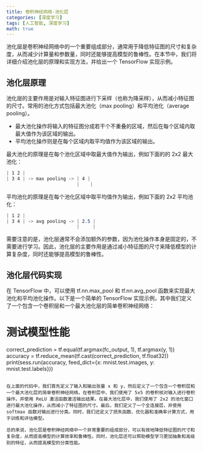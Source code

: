 ```yaml
---
title: 卷积神经网络-池化层
categories: [深度学习]
tags: [人工智能, 深度学习]
math: true
---
```


池化层是卷积神经网络中的一个重要组成部分，通常用于降低特征图的尺寸和复杂度，从而减少计算量和参数量，同时还能够提高模型的鲁棒性。在本节中，我们将详细介绍池化层的原理和实现方法，并给出一个 TensorFlow 实现示例。

## 池化层原理

池化层的主要作用是对输入特征图进行下采样（也称为降采样），从而减小特征图的尺寸。常用的池化方式包括最大池化（max pooling）和平均池化（average pooling）。

- 最大池化操作将输入的特征图分成若干个不重叠的区域，然后在每个区域内取最大值作为该区域的输出。
- 平均池化操作则是在每个区域内取平均值作为该区域的输出。

最大池化的原理是在每个池化区域中取最大值作为输出，例如下面的的 2x2 最大池化：

```css
| 1 2 |
| 3 4 | -> max pooling -> | 4 |
                          |    |
```

平均池化的原理是在每个池化区域中取平均值作为输出，例如下面的 2x2 平均池化：

```css
| 1 2 |
| 3 4 | -> avg pooling -> | 2.5 |
                          |     |
```

需要注意的是，池化层通常不会添加额外的参数，因为池化操作本身是固定的，不需要进行学习。因此，池化层的主要作用是通过减小特征图的尺寸来降低模型的计算复杂度，同时还能够提高模型的鲁棒性。

## 池化层代码实现

在 TensorFlow 中，可以使用 tf.nn.max_pool 和 tf.nn.avg_pool 函数来实现最大池化和平均池化操作。以下是一个简单的 TensorFlow 实现示例，其中我们定义了一个包含一个卷积层和一个最大池化层的简单卷积神经网络：

# 测试模型性能

correct_prediction = tf.equal(tf.argmax(fc_output, 1), tf.argmax(y, 1))
accuracy = tf.reduce_mean(tf.cast(correct_prediction, tf.float32))
print(sess.run(accuracy, feed_dict={x: mnist.test.images, y: mnist.test.labels}))

```

在上面的代码中，我们首先定义了输入和输出张量 x 和 y，然后定义了一个包含一个卷积层和一个最大池化层的简单卷积神经网络。在卷积层中，我们使用了 5x5 的卷积核对输入进行卷积操作，并使用 ReLU 激活函数激活输出结果。在最大池化层中，我们使用了 2x2 的池化窗口进行最大池化操作，从而减小了特征图的尺寸。最后，我们定义了一个全连接层，并使用 softmax 函数对输出进行分类。同时，我们还定义了损失函数、优化器和准确率计算方式，用于训练和评估模型。

总的来说，池化层是卷积神经网络中一个非常重要的组成部分，可以有效地降低特征图的尺寸和复杂度，从而提高模型的计算效率和鲁棒性。同时，池化层还可以帮助模型学习更加抽象和高级别的特征，从而提高模型的分类性能。
```
